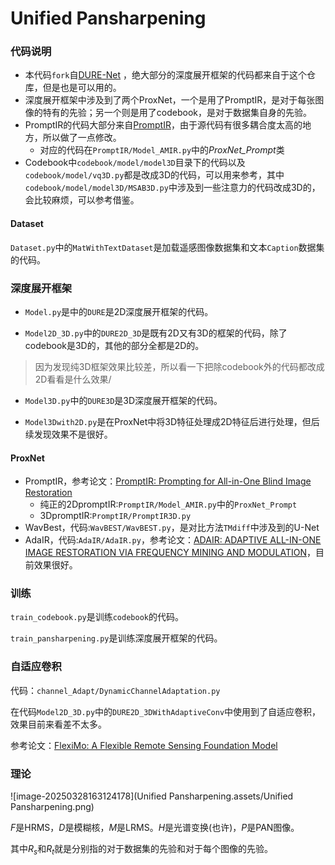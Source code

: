 # Unified Pansharpening

### 代码说明

* 本代码`fork`自[DURE-Net](https://github.com/TingMAC/DURE-Net) ，绝大部分的深度展开框架的代码都来自于这个仓库，但是也是可以用的。
* 深度展开框架中涉及到了两个ProxNet，一个是用了PromptIR，是对于每张图像的特有的先验；另一个则是用了codebook，是对于数据集自身的先验。
* PromptIR的代码大部分来自[PromptIR](https://github.com/va1shn9v/PromptIR/blob/main/net/model.py)，由于源代码有很多耦合度太高的地方，所以做了一点修改。
  * 对应的代码在`PromptIR/Model_AMIR.py`中的*ProxNet_Prompt*类
* Codebook中`codebook/model/model3D`目录下的代码以及`codebook/model/vq3D.py`都是改成3D的代码，可以用来参考，其中`codebook/model/model3D/MSAB3D.py`中涉及到一些注意力的代码改成3D的，会比较麻烦，可以参考借鉴。

#### Dataset

`Dataset.py`中的`MatWithTextDataset`是加载遥感图像数据集和文本`Caption`数据集的代码。

### 深度展开框架

* `Model.py`是中的`DURE`是2D深度展开框架的代码。

* `Model2D_3D.py`中的`DURE2D_3D`是既有2D又有3D的框架的代码，除了codebook是3D的，其他的部分全都是2D的。

> 因为发现纯3D框架效果比较差，所以看一下把除codebook外的代码都改成2D看看是什么效果/

* `Model3D.py`中的`DURE3D`是3D深度展开框架的代码。

* `Model3Dwith2D.py`是在ProxNet中将3D特征处理成2D特征后进行处理，但后续发现效果不是很好。

#### ProxNet

* PromptIR，参考论文：[PromptIR: Prompting for All-in-One Blind Image Restoration](https://arxiv.org/abs/2306.13090)
  * 纯正的2DpromptIR:`PromptIR/Model_AMIR.py`中的`ProxNet_Prompt`
  * 3DpromptIR:`PromptIR/PromptIR3D.py`
* WavBest，代码:`WavBEST/WavBEST.py`，是对比方法`TMdiff`中涉及到的U-Net
* AdaIR，代码:`AdaIR/AdaIR.py`，参考论文：[ADAIR: ADAPTIVE ALL-IN-ONE IMAGE RESTORATION VIA FREQUENCY MINING AND MODULATION](https://arxiv.org/abs/2403.14614)，目前效果很好。

### 训练

`train_codebook.py`是训练`codebook`的代码。

`train_pansharpening.py`是训练深度展开框架的代码。

### 自适应卷积

代码：`channel_Adapt/DynamicChannelAdaptation.py`

在代码`Model2D_3D.py`中的`DURE2D_3DWithAdaptiveConv`中使用到了自适应卷积，效果目前来看差不太多。

参考论文：[FlexiMo: A Flexible Remote Sensing Foundation Model](https://arxiv.org/abs/2503.23844)

### 理论

![image-20250328163124178](Unified Pansharpening.assets/Unified Pansharpening.png)

$F$是HRMS，$D$是模糊核，$M$是LRMS。$H$是光谱变换(也许)，$P$是PAN图像。

其中$R_s$和$R_t$就是分别指的对于数据集的先验和对于每个图像的先验。
